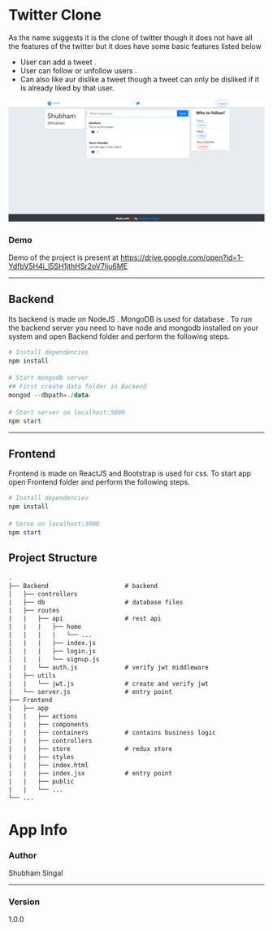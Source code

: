 # Twitter Clone
As the name suggests it is the clone of twitter 
though it does not have all the features of the twitter
but it does have some basic features listed below

* User can add a tweet .
* User can follow or unfollow users .
* Can also like aur dislike a tweet though a tweet can only be disliked if it is already liked by that user.

<img src="Frontend/public/images/demo.png" alt="Twitter Clone Demo"/>

### Demo
Demo of the project is present at https://drive.google.com/open?id=1-YdfbV5H4i_l5SH1jthHSr2oV7Iju6ME

---

## Backend 
Its backend is made on NodeJS . MongoDB is used for database . To run the backend server you need to have node and mongodb installed on your system and open Backend folder and perform the following steps.

```powershell
# Install dependencies
npm install

# Start mongodb server
## First create data folder in Backend  
mongod --dbpath=./data

# Start server on localhost:5000
npm start
```

---

## Frontend
Frontend is made on ReactJS and Bootstrap is used for css. To start app open Frontend folder and perform the following steps.

```powershell
# Install dependencies
npm install

# Serve on localhost:3000
npm start
```


## Project Structure
    .
    ├── Backend                     # backend
    │   ├── controllers              
    |   ├── db                      # database files
    |   ├── routes  
    |   |   ├── api                 # rest api              
    |   |   |   ├── home                
    |   |   |   |   └── ...    
    │   |   |   ├── index.js       
    │   |   |   ├── login.js       
    │   |   |   └── signup.js       
    |   |   └── auth.js             # verify jwt middleware
    |   ├── utils                   
    |   |   └── jwt.js              # create and verify jwt
    │   └── server.js               # entry point
    ├── Frontend                          
    |   ├── app                                    
    |   |   ├── actions  
    |   |   ├── components                
    |   |   ├── containers          # contains business logic
    |   |   ├── controllers         
    |   |   ├── store               # redux store
    |   |   ├── styles
    |   |   ├── index.html
    |   |   ├── index.jsx           # entry point
    |   |   ├── public              
    |   |   └── ...
    └── ...


# App Info
### Author 
Shubham Singal

---

### Version 
1.0.0

